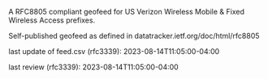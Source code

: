 

A RFC8805 compliant geofeed for US Verizon Wireless Mobile & Fixed Wireless Access prefixes.

Self-published geofeed as defined in datatracker.ietf.org/doc/html/rfc8805

last update of feed.csv (rfc3339): 2023-08-14T11:05:00-04:00

last review (rfc3339): 2023-08-14T11:05:00-04:00
